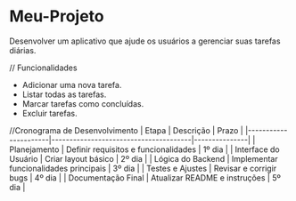 # Meu-Projeto
Desenvolver um aplicativo que ajude os usuários a gerenciar suas tarefas diárias.

// Funcionalidades
- Adicionar uma nova tarefa.
- Listar todas as tarefas.
- Marcar tarefas como concluídas.
- Excluir tarefas.

//Cronograma de Desenvolvimento
| Etapa                | Descrição                             | Prazo         |
|----------------------|---------------------------------------|---------------|
| Planejamento         | Definir requisitos e funcionalidades | 1º dia        |
| Interface do Usuário | Criar layout básico                  | 2º dia        |
| Lógica do Backend    | Implementar funcionalidades principais | 3º dia        |
| Testes e Ajustes     | Revisar e corrigir bugs              | 4º dia        |
| Documentação Final   | Atualizar README e instruções        | 5º dia        | 
